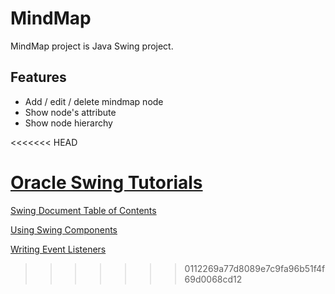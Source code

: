 # MindMap
MindMap project is Java Swing project.

## Features
- Add / edit / delete mindmap node
- Show node's attribute
- Show node hierarchy

<<<<<<< HEAD

[Oracle Swing Tutorials](https://docs.oracle.com/javase/tutorial/uiswing/examples/components/index.html)
=======
[Swing Document Table of Contents](https://docs.oracle.com/javase/tutorial/uiswing/TOC.html)

[Using Swing Components](https://docs.oracle.com/javase/tutorial/uiswing/examples/components/index.html)

[Writing Event Listeners](https://docs.oracle.com/javase/tutorial/uiswing/events/index.html)
>>>>>>> 0112269a77d8089e7c9fa96b51f4f69d0068cd12
